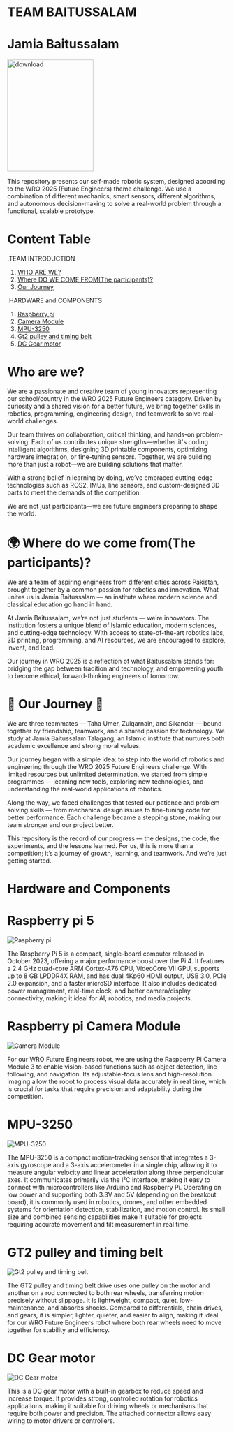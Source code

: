# TEAM BAITUSSALAM
# Jamia Baitussalam

<img width="197" height="256" alt="download" src="https://github.com/user-attachments/assets/0e03e373-d699-4b1d-b68f-fd0811d3ac7c" />

This repository presents our self-made robotic system, designed acoording to the WRO 2025 (Future Engineers) theme challenge. We use a combination of different mechanics, smart sensors, different algorithms, and autonomous decision-making to solve a real-world problem through a functional, scalable prototype.

# Content Table
.TEAM INTRODUCTION
1. [WHO ARE WE?](https://github.com/Sikandar-005/WRO-2025-Future-Engineers---TEAM-BAITUSSALAM?tab=readme-ov-file#who-are-we)
2. [Where DO WE COME FROM(The participants)?](https://github.com/Sikandar-005/WRO-2025-Future-Engineers---TEAM-BAITUSSALAM/blob/main/README.md#-where-do-we-come-fromthe-participants)
3. [Our Journey](https://github.com/Sikandar-005/WRO-2025-Future-Engineers---TEAM-BAITUSSALAM?tab=readme-ov-file#-our-journey-)

.HARDWARE and COMPONENTS
1. [Raspberry pi](https://github.com/user-attachments/assets/f6b54607-f8fc-4b6a-986e-6b2b88c25254)
2. [Camera Module](https://github.com/user-attachments/assets/0c51fa4a-6ccb-4bd7-aa29-6db345808e71)
3. [MPU-3250](https://github.com/user-attachments/assets/c8154028-0de9-4fd7-9c22-bdc2e1b53ec4)
4. [Gt2 pulley and timing belt](https://github.com/user-attachments/assets/f114bbc2-4523-4d2e-b8ea-52cbe363f821)
5. [DC Gear motor](https://github.com/user-attachments/assets/a6dd3591-e93e-451e-b14c-a7cabe141219)


# Who are we?

We are a passionate and creative team of young innovators representing our school/country in the WRO 2025 Future Engineers category. Driven by curiosity and a shared vision for a better future, we bring together skills in robotics, programming, engineering design, and teamwork to solve real-world challenges.

Our team thrives on collaboration, critical thinking, and hands-on problem-solving. Each of us contributes unique strengths—whether it's coding intelligent algorithms, designing 3D printable components, optimizing hardware integration, or fine-tuning sensors. Together, we are building more than just a robot—we are building solutions that matter.

With a strong belief in learning by doing, we’ve embraced cutting-edge technologies such as ROS2, IMUs, line sensors, and custom-designed 3D parts to meet the demands of the competition.

We are not just participants—we are future engineers preparing to shape the world.
# 🌍 Where do we come from(The participants)?

We are a team of aspiring engineers from different cities across Pakistan, brought together by a common passion for robotics and innovation. What unites us is Jamia Baitussalam — an institute where modern science and classical education go hand in hand.

At Jamia Baitussalam, we’re not just students — we’re innovators. The institution fosters a unique blend of Islamic education, modern sciences, and cutting-edge technology. With access to state-of-the-art robotics labs, 3D printing, programming, and AI resources, we are encouraged to explore, invent, and lead.

Our journey in WRO 2025 is a reflection of what Baitussalam stands for: bridging the gap between tradition and technology, and empowering youth to become ethical, forward-thinking engineers of tomorrow.

# 🚀 Our Journey 🌟

We are three teammates — Taha Umer, Zulqarnain, and Sikandar — bound together by friendship, teamwork, and a shared passion for technology. We study at Jamia Baitussalam Talagang, an Islamic institute that nurtures both academic excellence and strong moral values.

Our journey began with a simple idea: to step into the world of robotics and engineering through the WRO 2025 Future Engineers challenge. With limited resources but unlimited determination, we started from simple programmes — learning new tools, exploring new technologies, and understanding the real-world applications of robotics.

Along the way, we faced challenges that tested our patience and problem-solving skills — from mechanical design issues to fine-tuning code for better performance. Each challenge became a stepping stone, making our team stronger and our project better.

This repository is the record of our progress — the designs, the code, the experiments, and the lessons learned. For us, this is more than a competition; it’s a journey of growth, learning, and teamwork. And we’re just getting started.

# Hardware and Components
# Raspberry pi 5
![Raspberry pi](https://github.com/user-attachments/assets/f6b54607-f8fc-4b6a-986e-6b2b88c25254)

The Raspberry Pi 5 is a compact, single-board computer released in October 2023, offering a major performance boost over the Pi 4. It features a 2.4 GHz quad-core ARM Cortex-A76 CPU, VideoCore VII GPU, supports up to 8 GB LPDDR4X RAM, and has dual 4Kp60 HDMI output, USB 3.0, PCIe 2.0 expansion, and a faster microSD interface. It also includes dedicated power management, real-time clock, and better camera/display connectivity, making it ideal for AI, robotics, and media projects.

# Raspberry pi Camera Module

![Camera Module](https://github.com/user-attachments/assets/0c51fa4a-6ccb-4bd7-aa29-6db345808e71)

For our WRO Future Engineers robot, we are using the Raspberry Pi Camera Module 3 to enable vision-based functions such as object detection, line following, and navigation. Its adjustable-focus lens and high-resolution imaging allow the robot to process visual data accurately in real time, which is crucial for tasks that require precision and adaptability during the competition.


# MPU-3250

![MPU-3250](https://github.com/user-attachments/assets/c8154028-0de9-4fd7-9c22-bdc2e1b53ec4)

The MPU-3250 is a compact motion-tracking sensor that integrates a 3-axis gyroscope and a 3-axis accelerometer in a single chip, allowing it to measure angular velocity and linear acceleration along three perpendicular axes. It communicates primarily via the I²C interface, making it easy to connect with microcontrollers like Arduino and Raspberry Pi. Operating on low power and supporting both 3.3V and 5V (depending on the breakout board), it is commonly used in robotics, drones, and other embedded systems for orientation detection, stabilization, and motion control. Its small size and combined sensing capabilities make it suitable for projects requiring accurate movement and tilt measurement in real time.

# GT2 pulley and timing belt

![Gt2 pulley and timing belt](https://github.com/user-attachments/assets/f114bbc2-4523-4d2e-b8ea-52cbe363f821)

The GT2 pulley and timing belt drive uses one pulley on the motor and another on a rod connected to both rear wheels, transferring motion precisely without slippage. It is lightweight, compact, quiet, low-maintenance, and absorbs shocks. Compared to differentials, chain drives, and gears, it is simpler, lighter, quieter, and easier to align, making it ideal for our WRO Future Engineers robot where both rear wheels need to move together for stability and efficiency.

# DC Gear motor

![DC Gear motor](https://github.com/user-attachments/assets/a6dd3591-e93e-451e-b14c-a7cabe141219)

This is a DC gear motor with a built-in gearbox to reduce speed and increase torque. It provides strong, controlled rotation for robotics applications, making it suitable for driving wheels or mechanisms that require both power and precision. The attached connector allows easy wiring to motor drivers or controllers.

















